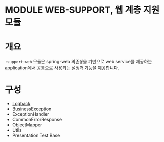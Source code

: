 MODULE WEB-SUPPORT, 웹 계층 지원 모듈
===

# 개요

`:support:web` 모듈은 spring-web 의존성을 기반으로 web service를 제공하는 application에서 공통으로 사용되는 설정과 기능을 제공합니다.

# 구성

- [Logback](docs/description/logger/logback.md)
- BusinessException
- ExceptionHandler
- CommonErrorResponse
- ObjectMapper
- Utils
- Presentation Test Base
